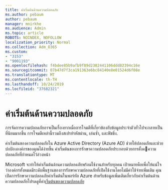 ```yaml
---
title: ค่าเริ่มต้นด้านความปลอดภัย
ms.author: pebaum
author: pebaum
manager: mnirkhe
ms.audience: Admin
ms.topic: article
ROBOTS: NOINDEX, NOFOLLOW
localization_priority: Normal
ms.collection: Adm_O365
ms.custom:
- "3153"
- "9001193"
ms.openlocfilehash: f4bdee85b9afb9f89d2382441106ddd82394c16e
ms.sourcegitcommit: 07b47d7f3ca191363e6bc84140e8e01524d6f08e
ms.translationtype: MT
ms.contentlocale: th-TH
ms.lasthandoff: 10/24/2019
ms.locfileid: "37682321"
---
```

# <a name="security-defaults"></a>ค่าเริ่มต้นด้านความปลอดภัย

การจัดการความปลอดภัยอาจเป็นเรื่องยากเมื่อการโจมตีที่เกี่ยวข้องกับข้อมูลประจำตัวทั่วไปจะกลายเป็นที่นิยมมากขึ้น การโจมตีเหล่านี้รวมถึงสเปรย์รหัสผ่าน, เล่นซ้ำ, และฟิชชิ่ง.

ค่าเริ่มต้นของความปลอดภัยใน Azure Active Directory (Azure AD) ช่วยให้ปลอดภัยและช่วยปกป้ององค์กรของคุณได้ง่ายขึ้น ค่าเริ่มต้นของการรักษาความปลอดภัยประกอบด้วยการตั้งคความปลอดภัยที่กำหนดไว้ล่วงหน้า

Microsoft จะทำให้ค่าเริ่มต้นด้านความปลอดภัยพร้อมใช้งานสำหรับทุกคน เป้าหมายคือเพื่อให้แน่ใจว่าองค์กรทั้งหมดมีระดับพื้นฐานของการรักษาความปลอดภัยที่เปิดใช้งานโดยไม่มีค่าใช้จ่ายเพิ่มเติม คุณเปิดการรักษาความปลอดภัยค่าเริ่มต้นในพอร์ทัล Azure สำหรับข้อมูลเพิ่มเติมเกี่ยวกับค่าเริ่มต้นด้านความปลอดภัยโปรดดูที่ค่า[เริ่มต้นของความปลอดภัย](https://docs.microsoft.com/azure/active-directory/conditional-access/concept-conditional-access-security-defaults)